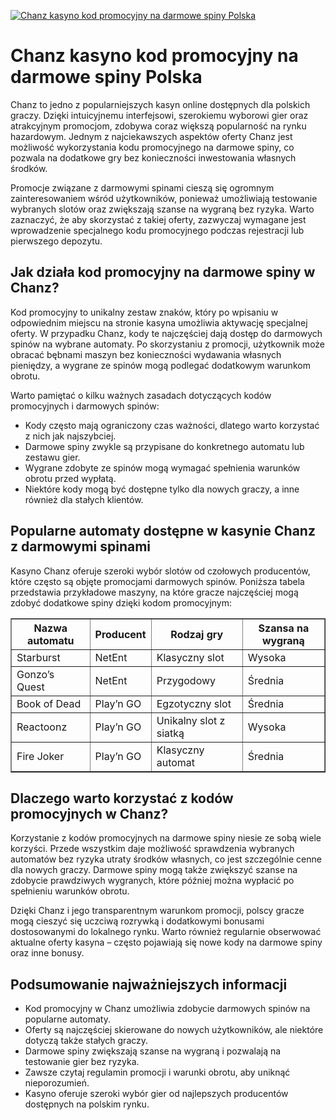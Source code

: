 [![Chanz kasyno kod promocyjny na darmowe spiny Polska](https://123-caf.pages.dev/gitsignup.png)](https://vrmoo.ru/Bt82HjjY)

<h1>Chanz kasyno kod promocyjny na darmowe spiny Polska</h1> <p>Chanz to jedno z popularniejszych kasyn online dostępnych dla polskich graczy. Dzięki intuicyjnemu interfejsowi, szerokiemu wyborowi gier oraz atrakcyjnym promocjom, zdobywa coraz większą popularność na rynku hazardowym. Jednym z najciekawszych aspektów oferty Chanz jest możliwość wykorzystania kodu promocyjnego na darmowe spiny, co pozwala na dodatkowe gry bez konieczności inwestowania własnych środków.</p> <p>Promocje związane z darmowymi spinami cieszą się ogromnym zainteresowaniem wśród użytkowników, ponieważ umożliwiają testowanie wybranych slotów oraz zwiększają szanse na wygraną bez ryzyka. Warto zaznaczyć, że aby skorzystać z takiej oferty, zazwyczaj wymagane jest wprowadzenie specjalnego kodu promocyjnego podczas rejestracji lub pierwszego depozytu.</p> <h2>Jak działa kod promocyjny na darmowe spiny w Chanz?</h2> <p>Kod promocyjny to unikalny zestaw znaków, który po wpisaniu w odpowiednim miejscu na stronie kasyna umożliwia aktywację specjalnej oferty. W przypadku Chanz, kody te najczęściej dają dostęp do darmowych spinów na wybrane automaty. Po skorzystaniu z promocji, użytkownik może obracać bębnami maszyn bez konieczności wydawania własnych pieniędzy, a wygrane ze spinów mogą podlegać dodatkowym warunkom obrotu.</p> <p>Warto pamiętać o kilku ważnych zasadach dotyczących kodów promocyjnych i darmowych spinów:</p> <ul>   <li>Kody często mają ograniczony czas ważności, dlatego warto korzystać z nich jak najszybciej.</li>   <li>Darmowe spiny zwykle są przypisane do konkretnego automatu lub zestawu gier.</li>   <li>Wygrane zdobyte ze spinów mogą wymagać spełnienia warunków obrotu przed wypłatą.</li>   <li>Niektóre kody mogą być dostępne tylko dla nowych graczy, a inne również dla stałych klientów.</li> </ul> <h2>Popularne automaty dostępne w kasynie Chanz z darmowymi spinami</h2> <p>Kasyno Chanz oferuje szeroki wybór slotów od czołowych producentów, które często są objęte promocjami darmowych spinów. Poniższa tabela przedstawia przykładowe maszyny, na które gracze najczęściej mogą zdobyć dodatkowe spiny dzięki kodom promocyjnym:</p> <table border="1" cellpadding="8" cellspacing="0" style="border-collapse: collapse; width: 100%; max-width: 600px;">   <thead>     <tr>       <th>Nazwa automatu</th>       <th>Producent</th>       <th>Rodzaj gry</th>       <th>Szansa na wygraną</th>     </tr>   </thead>   <tbody>     <tr>       <td>Starburst</td>       <td>NetEnt</td>       <td>Klasyczny slot</td>       <td>Wysoka</td>     </tr>     <tr>       <td>Gonzo’s Quest</td>       <td>NetEnt</td>       <td>Przygodowy</td>       <td>Średnia</td>     </tr>     <tr>       <td>Book of Dead</td>       <td>Play’n GO</td>       <td>Egzotyczny slot</td>       <td>Średnia</td>     </tr>     <tr>       <td>Reactoonz</td>       <td>Play’n GO</td>       <td>Unikalny slot z siatką</td>       <td>Wysoka</td>     </tr>     <tr>       <td>Fire Joker</td>       <td>Play’n GO</td>       <td>Klasyczny automat</td>       <td>Średnia</td>     </tr>   </tbody> </table> <h2>Dlaczego warto korzystać z kodów promocyjnych w Chanz?</h2> <p>Korzystanie z kodów promocyjnych na darmowe spiny niesie ze sobą wiele korzyści. Przede wszystkim daje możliwość sprawdzenia wybranych automatów bez ryzyka utraty środków własnych, co jest szczególnie cenne dla nowych graczy. Darmowe spiny mogą także zwiększyć szanse na zdobycie prawdziwych wygranych, które później można wypłacić po spełnieniu warunków obrotu.</p> <p>Dzięki Chanz i jego transparentnym warunkom promocji, polscy gracze mogą cieszyć się uczciwą rozrywką i dodatkowymi bonusami dostosowanymi do lokalnego rynku. Warto również regularnie obserwować aktualne oferty kasyna – często pojawiają się nowe kody na darmowe spiny oraz inne bonusy.</p> <h2>Podsumowanie najważniejszych informacji</h2> <ul>   <li>Kod promocyjny w Chanz umożliwia zdobycie darmowych spinów na popularne automaty.</li>   <li>Oferty są najczęściej skierowane do nowych użytkowników, ale niektóre dotyczą także stałych graczy.</li>   <li>Darmowe spiny zwiększają szanse na wygraną i pozwalają na testowanie gier bez ryzyka.</li>   <li>Zawsze czytaj regulamin promocji i warunki obrotu, aby uniknąć nieporozumień.</li>   <li>Kasyno oferuje szeroki wybór gier od najlepszych producentów dostępnych na polskim rynku.</li> </ul>